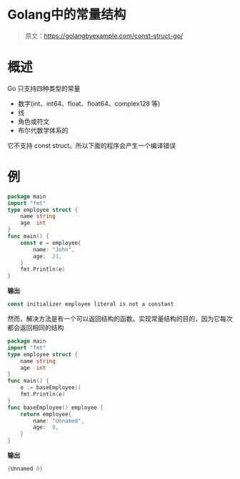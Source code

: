 # Golang中的常量结构

> 原文：<https://golangbyexample.com/const-struct-go/>

# **概述**

Go 只支持四种类型的常量

*   数字(int、int64、float、float64、complex128 等)
*   线
*   角色或符文
*   布尔代数学体系的

它不支持 const struct。所以下面的程序会产生一个编译错误

# **例**

```go
package main
import "fmt"
type employee struct {
    name string
    age  int
}
func main() {
    const e = employee{
        name: "John",
        age:  21,
    }
    fmt.Println(e)
}
```

**输出**

```go
const initializer employee literal is not a constant
```

然而，解决方法是有一个可以返回结构的函数。实现常量结构的目的，因为它每次都会返回相同的结构

```go
package main
import "fmt"
type employee struct {
    name string
    age  int
}
func main() {
    e := baseEmployee()
    fmt.Println(e)
}
func baseEmployee() employee {
    return employee{
        name: "Unnamed",
        age:  0,
    }
}
```

**输出**

```go
{Unnamed 0}
```